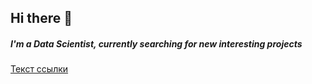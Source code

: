 Hi there 👋
---

<!--
**Le0n1996/Le0n1996** is a ✨ _special_ ✨ repository because its `README.md` (this file) appears on your GitHub profile.

Here are some ideas to get you started:

- 🔭 I’m currently working on ...
- 🌱 I’m currently learning ...
- 👯 I’m looking to collaborate on ...
- 🤔 I’m looking for help with ...
- 💬 Ask me about ...
- 📫 How to reach me: ...
- 😄 Pronouns: ...
- ⚡ Fun fact: ...
-->

##### I'm a Data Scientist, currently searching for new interesting projects
[Текст ссылки](https://www.linkedin.com/in/leo1996/ "Мой LinkedIn")
